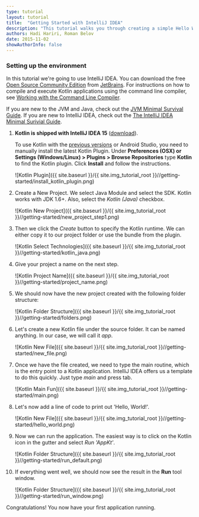```yaml
---
type: tutorial
layout: tutorial
title:  "Getting Started with IntelliJ IDEA"
description: "This tutorial walks you through creating a simple Hello World application using IntelliJ IDEA."
authors: Hadi Hariri, Roman Belov
date: 2015-11-02
showAuthorInfo: false
---
```

### Setting up the environment
In this tutorial we're going to use IntelliJ IDEA. You can download the free [Open Source Community Edition][intellijdownload] from [JetBrains][jetbrains].
For instructions on how to compile and execute Kotlin applications using the command line compiler, see [Working with the Command Line Compiler][getting_started_command_line].

If you are new to the JVM and Java, check out the [JVM Minimal Survival Guide](http://hadihariri.com/2013/12/29/jvm-minimal-survival-guide-for-the-dotnet-developer/). If you are new to IntelliJ IDEA, check out the [The IntelliJ IDEA Minimal Surivial Guide](http://hadihariri.com/2014/01/06/intellij-idea-minimal-survival-guide/).

1. **Kotlin is shipped with IntelliJ IDEA 15** ([download][intellijdownload]).

   To use Kotlin with the [previous versions][oldintellijdownload] or Android Studio, you need to manually install the latest Kotlin Plugin.
   Under **Preferences (OSX) or Settings (Windows/Linux) > Plugins > Browse Repositories** type **Kotlin** to find the Kotlin plugin. Click **Install** and follow the instructions.

   ![Kotlin Plugin]({{ site.baseurl }}/{{ site.img_tutorial_root }}//getting-started/install_kotlin_plugin.png)



2. Create a New Project. We select Java Module and select the SDK. Kotlin works with JDK 1.6+. Also, select the *Kotlin (Java)* checkbox.

   ![Kotlin New Project]({{ site.baseurl }}/{{ site.img_tutorial_root }}//getting-started/new_project_step1.png)

3. Then we click the *Create* button to specify the Kotlin runtime. We can either copy it to our project folder or use the bundle from the plugin.

   ![Kotlin Select Technologies]({{ site.baseurl }}/{{ site.img_tutorial_root }}//getting-started/kotlin_java.png)

4. Give your project a name on the next step.

   ![Kotlin Project Name]({{ site.baseurl }}/{{ site.img_tutorial_root }}//getting-started/project_name.png)

4. We should now have the new project created with the following folder structure:

   ![Kotlin Folder Structure]({{ site.baseurl }}/{{ site.img_tutorial_root }}//getting-started/folders.png)

5. Let's create a new Kotlin file under the source folder. It can be named anything. In our case, we will call it *app*.

   ![Kotlin New File]({{ site.baseurl }}/{{ site.img_tutorial_root }}//getting-started/new_file.png)

6. Once we have the file created, we need to type the main routine, which is the entry point to a Kotlin application. IntelliJ IDEA offers us a template to do this quickly. Just type *main* and press tab.

   ![Kotlin Main Fun]({{ site.baseurl }}/{{ site.img_tutorial_root }}//getting-started/main.png)

7. Let's now add a line of code to print out 'Hello, World!'.

   ![Kotlin New File]({{ site.baseurl }}/{{ site.img_tutorial_root }}//getting-started/hello_world.png)

8. Now we can run the application. The easiest way is to click on the Kotlin icon in the gutter and select *Run 'AppKt'*.

   ![Kotlin Folder Structure]({{ site.baseurl }}/{{ site.img_tutorial_root }}//getting-started/run_default.png)

9. If everything went well, we should now see the result in the **Run** tool window.

   ![Kotlin Folder Structure]({{ site.baseurl }}/{{ site.img_tutorial_root }}//getting-started/run_window.png)

Congratulations! You now have your first application running.

[intellijdownload]: http://www.jetbrains.com/idea/download/index.html
[oldintellijdownload]: https://confluence.jetbrains.com/display/IntelliJIDEA/Previous+IntelliJ+IDEA+Releases
[jetbrains]: http://www.jetbrains.com
[getting_started_command_line]: command-line.html
